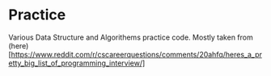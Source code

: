 # Practice

Various Data Structure and Algorithems practice code. Mostly taken from (here)[https://www.reddit.com/r/cscareerquestions/comments/20ahfq/heres_a_pretty_big_list_of_programming_interview/]

